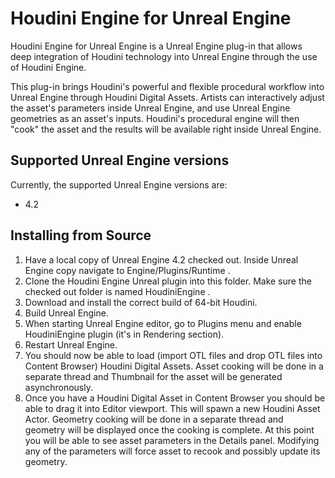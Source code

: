 # Houdini Engine for Unreal Engine
Houdini Engine for Unreal Engine is a Unreal Engine plug-in that allows deep integration of
Houdini technology into Unreal Engine through the use of Houdini Engine.

This plug-in brings Houdini's powerful and flexible procedural workflow into
Unreal Engine through Houdini Digital Assets. Artists can interactively adjust the
asset's parameters inside Unreal Engine, and use Unreal Engine geometries as an asset's inputs.
Houdini's procedural engine will then "cook" the asset and the results will be
available right inside Unreal Engine.

## Supported Unreal Engine versions
Currently, the supported Unreal Engine versions are:

* 4.2

## Installing from Source
1. Have a local copy of Unreal Engine 4.2 checked out. Inside Unreal Engine copy navigate to Engine/Plugins/Runtime .
2. Clone the Houdini Engine Unreal plugin into this folder. Make sure the checked out folder is named HoudiniEngine .
3. Download and install the correct build of 64-bit Houdini.
4. Build Unreal Engine.
5. When starting Unreal Engine editor, go to Plugins menu and enable HoudiniEngine plugin (it's in Rendering section). 
6. Restart Unreal Engine.
7. You should now be able to load (import OTL files and drop OTL files into Content Browser) Houdini Digital Assets. Asset cooking will be done in a separate thread and Thumbnail for the asset will be generated asynchronously.
8. Once you have a Houdini Digital Asset in Content Browser you should be able to drag it into Editor viewport. This will spawn a new Houdini Asset Actor. Geometry cooking will be done in a separate thread and geometry will be displayed once the cooking is complete. At this point you will be able to see asset parameters in the Details panel. Modifying any of the parameters will force asset to recook and possibly update its geometry.

